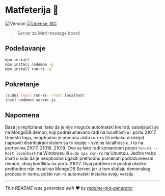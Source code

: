 # Matfeterija 👋
![Version](https://img.shields.io/badge/version-1.0.0-blue.svg?cacheSeconds=2592000)
[![License: ISC](https://img.shields.io/badge/License-ISC-yellow.svg)](#)

> Server za Matf message board

## Podešavanje

```sh
npm install
npm install nodemon -g
npm install run-rs -g
```

## Pokretanje

```sh
[sudo] [npx] run-rs --host localhost
[npx] nodemon server.js
```

## Napomena

Baza je replicirana, tako da je nije moguće automatski kreirati, oslanjajući se na MongoDB demon, koji podrazumevano radi na localhost-u i portu 21017. Umesto toga, neophodno je pomoću alata run-rs (ili nekako drukčije) napraviti distribuirani sistem sa tri kopije – sve na localhost-u, i to na portovima 21017, 21018, 21019. Ovo se lako radi komandom poput `run-rs --host localhost` na Windowsu ili `sudo npx run-rs` na Ubuntuu. Jedino treba imati u vidu da je neophodno ugasiti prethodno pomenuti podrazumevani demon, zbog konflikta na portu 21017. Ovaj problem ne postoji ukoliko prethodno nije instaliran MongoDB Server, jer u tom slučaju demonskog procesa ni nema, pošto run-rs automatski instalira svoju verziju.

***
_This README was generated with ❤️ by [readme-md-generator](https://github.com/kefranabg/readme-md-generator)_
